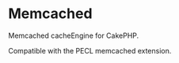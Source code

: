 Memcached
=========

Memcached cacheEngine for CakePHP.

Compatible with the PECL memcached extension.
